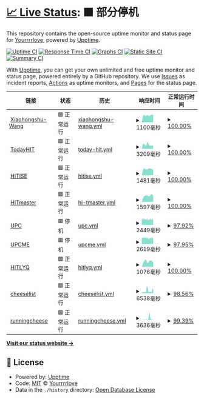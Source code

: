 # [📈 Live Status](https://Yourrrrlove.github.io/upptime): <!--live status--> **🟧 部分停机**

This repository contains the open-source uptime monitor and status page for [Yourrrrlove](https://Yourrrrlove.github.io/upptime), powered by [Upptime](https://github.com/upptime/upptime).

[![Uptime CI](https://github.com/Yourrrrlove/upptime/workflows/Uptime%20CI/badge.svg)](https://github.com/Yourrrrlove/upptime/actions?query=workflow%3A%22Uptime+CI%22)
[![Response Time CI](https://github.com/Yourrrrlove/upptime/workflows/Response%20Time%20CI/badge.svg)](https://github.com/Yourrrrlove/upptime/actions?query=workflow%3A%22Response+Time+CI%22)
[![Graphs CI](https://github.com/Yourrrrlove/upptime/workflows/Graphs%20CI/badge.svg)](https://github.com/Yourrrrlove/upptime/actions?query=workflow%3A%22Graphs+CI%22)
[![Static Site CI](https://github.com/Yourrrrlove/upptime/workflows/Static%20Site%20CI/badge.svg)](https://github.com/Yourrrrlove/upptime/actions?query=workflow%3A%22Static+Site+CI%22)
[![Summary CI](https://github.com/Yourrrrlove/upptime/workflows/Summary%20CI/badge.svg)](https://github.com/Yourrrrlove/upptime/actions?query=workflow%3A%22Summary+CI%22)

With [Upptime](https://upptime.js.org), you can get your own unlimited and free uptime monitor and status page, powered entirely by a GitHub repository. We use [Issues](https://github.com/Yourrrrlove/upptime/issues) as incident reports, [Actions](https://github.com/Yourrrrlove/upptime/actions) as uptime monitors, and [Pages](https://Yourrrrlove.github.io/upptime) for the status page.

<!--start: status pages-->
<!-- This summary is generated by Upptime (https://github.com/upptime/upptime) -->
<!-- Do not edit this manually, your changes will be overwritten -->
<!-- prettier-ignore -->
| 链接 | 状态 | 历史 | 响应时间 | 正常运行时间 |
| --- | ------ | ------- | ------------- | ------ |
| <img alt="" src="https://icons.duckduckgo.com/ip3/www.xiaohongshu.com.ico" height="13"> [Xiaohongshu-Wang](https://www.xiaohongshu.com/user/profile/5d1d9a0400000000160115c6?xhsshare=CopyLink&appuid=64d8c888000000000100dc16&apptime=1691929476) | 🟩 正常运行 | [xiaohongshu-wang.yml](https://github.com/Yourrrrlove/upptime/commits/HEAD/history/xiaohongshu-wang.yml) | <details><summary><img alt="响应时间图像" src="./graphs/xiaohongshu-wang/response-time-week.png" height="20"> 1100毫秒</summary><br><a href="https://Yourrrrlove.github.io/upptime/history/xiaohongshu-wang"><img alt="响应时间 1197" src="https://img.shields.io/endpoint?url=https%3A%2F%2Fraw.githubusercontent.com%2FYourrrrlove%2Fupptime%2FHEAD%2Fapi%2Fxiaohongshu-wang%2Fresponse-time.json"></a><br><a href="https://Yourrrrlove.github.io/upptime/history/xiaohongshu-wang"><img alt="24 小时响应时间 1150" src="https://img.shields.io/endpoint?url=https%3A%2F%2Fraw.githubusercontent.com%2FYourrrrlove%2Fupptime%2FHEAD%2Fapi%2Fxiaohongshu-wang%2Fresponse-time-day.json"></a><br><a href="https://Yourrrrlove.github.io/upptime/history/xiaohongshu-wang"><img alt="7 天正常运行时间 1100" src="https://img.shields.io/endpoint?url=https%3A%2F%2Fraw.githubusercontent.com%2FYourrrrlove%2Fupptime%2FHEAD%2Fapi%2Fxiaohongshu-wang%2Fresponse-time-week.json"></a><br><a href="https://Yourrrrlove.github.io/upptime/history/xiaohongshu-wang"><img alt="30天的正常运行时间 1085" src="https://img.shields.io/endpoint?url=https%3A%2F%2Fraw.githubusercontent.com%2FYourrrrlove%2Fupptime%2FHEAD%2Fapi%2Fxiaohongshu-wang%2Fresponse-time-month.json"></a><br><a href="https://Yourrrrlove.github.io/upptime/history/xiaohongshu-wang"><img alt="1年的正常运行时间 1197" src="https://img.shields.io/endpoint?url=https%3A%2F%2Fraw.githubusercontent.com%2FYourrrrlove%2Fupptime%2FHEAD%2Fapi%2Fxiaohongshu-wang%2Fresponse-time-year.json"></a></details> | <details><summary><a href="https://Yourrrrlove.github.io/upptime/history/xiaohongshu-wang">100.00%</a></summary><a href="https://Yourrrrlove.github.io/upptime/history/xiaohongshu-wang"><img alt="正常运行时间 100.00%" src="https://img.shields.io/endpoint?url=https%3A%2F%2Fraw.githubusercontent.com%2FYourrrrlove%2Fupptime%2FHEAD%2Fapi%2Fxiaohongshu-wang%2Fuptime.json"></a><br><a href="https://Yourrrrlove.github.io/upptime/history/xiaohongshu-wang"><img alt="24 小时正常运行时间 100.00%" src="https://img.shields.io/endpoint?url=https%3A%2F%2Fraw.githubusercontent.com%2FYourrrrlove%2Fupptime%2FHEAD%2Fapi%2Fxiaohongshu-wang%2Fuptime-day.json"></a><br><a href="https://Yourrrrlove.github.io/upptime/history/xiaohongshu-wang"><img alt="7 天正常运行时间 100.00%" src="https://img.shields.io/endpoint?url=https%3A%2F%2Fraw.githubusercontent.com%2FYourrrrlove%2Fupptime%2FHEAD%2Fapi%2Fxiaohongshu-wang%2Fuptime-week.json"></a><br><a href="https://Yourrrrlove.github.io/upptime/history/xiaohongshu-wang"><img alt="30天的正常运行时间 100.00%" src="https://img.shields.io/endpoint?url=https%3A%2F%2Fraw.githubusercontent.com%2FYourrrrlove%2Fupptime%2FHEAD%2Fapi%2Fxiaohongshu-wang%2Fuptime-month.json"></a><br><a href="https://Yourrrrlove.github.io/upptime/history/xiaohongshu-wang"><img alt="1年的正常运行时间 100.00%" src="https://img.shields.io/endpoint?url=https%3A%2F%2Fraw.githubusercontent.com%2FYourrrrlove%2Fupptime%2FHEAD%2Fapi%2Fxiaohongshu-wang%2Fuptime-year.json"></a></details>
| <img alt="" src="https://icons.duckduckgo.com/ip3/today.hit.edu.cn.ico" height="13"> [TodayHIT](http://today.hit.edu.cn) | 🟩 正常运行 | [today-hit.yml](https://github.com/Yourrrrlove/upptime/commits/HEAD/history/today-hit.yml) | <details><summary><img alt="响应时间图像" src="./graphs/today-hit/response-time-week.png" height="20"> 3209毫秒</summary><br><a href="https://Yourrrrlove.github.io/upptime/history/today-hit"><img alt="响应时间 3693" src="https://img.shields.io/endpoint?url=https%3A%2F%2Fraw.githubusercontent.com%2FYourrrrlove%2Fupptime%2FHEAD%2Fapi%2Ftoday-hit%2Fresponse-time.json"></a><br><a href="https://Yourrrrlove.github.io/upptime/history/today-hit"><img alt="24 小时响应时间 3179" src="https://img.shields.io/endpoint?url=https%3A%2F%2Fraw.githubusercontent.com%2FYourrrrlove%2Fupptime%2FHEAD%2Fapi%2Ftoday-hit%2Fresponse-time-day.json"></a><br><a href="https://Yourrrrlove.github.io/upptime/history/today-hit"><img alt="7 天正常运行时间 3209" src="https://img.shields.io/endpoint?url=https%3A%2F%2Fraw.githubusercontent.com%2FYourrrrlove%2Fupptime%2FHEAD%2Fapi%2Ftoday-hit%2Fresponse-time-week.json"></a><br><a href="https://Yourrrrlove.github.io/upptime/history/today-hit"><img alt="30天的正常运行时间 3450" src="https://img.shields.io/endpoint?url=https%3A%2F%2Fraw.githubusercontent.com%2FYourrrrlove%2Fupptime%2FHEAD%2Fapi%2Ftoday-hit%2Fresponse-time-month.json"></a><br><a href="https://Yourrrrlove.github.io/upptime/history/today-hit"><img alt="1年的正常运行时间 3693" src="https://img.shields.io/endpoint?url=https%3A%2F%2Fraw.githubusercontent.com%2FYourrrrlove%2Fupptime%2FHEAD%2Fapi%2Ftoday-hit%2Fresponse-time-year.json"></a></details> | <details><summary><a href="https://Yourrrrlove.github.io/upptime/history/today-hit">100.00%</a></summary><a href="https://Yourrrrlove.github.io/upptime/history/today-hit"><img alt="正常运行时间 99.94%" src="https://img.shields.io/endpoint?url=https%3A%2F%2Fraw.githubusercontent.com%2FYourrrrlove%2Fupptime%2FHEAD%2Fapi%2Ftoday-hit%2Fuptime.json"></a><br><a href="https://Yourrrrlove.github.io/upptime/history/today-hit"><img alt="24 小时正常运行时间 100.00%" src="https://img.shields.io/endpoint?url=https%3A%2F%2Fraw.githubusercontent.com%2FYourrrrlove%2Fupptime%2FHEAD%2Fapi%2Ftoday-hit%2Fuptime-day.json"></a><br><a href="https://Yourrrrlove.github.io/upptime/history/today-hit"><img alt="7 天正常运行时间 100.00%" src="https://img.shields.io/endpoint?url=https%3A%2F%2Fraw.githubusercontent.com%2FYourrrrlove%2Fupptime%2FHEAD%2Fapi%2Ftoday-hit%2Fuptime-week.json"></a><br><a href="https://Yourrrrlove.github.io/upptime/history/today-hit"><img alt="30天的正常运行时间 99.93%" src="https://img.shields.io/endpoint?url=https%3A%2F%2Fraw.githubusercontent.com%2FYourrrrlove%2Fupptime%2FHEAD%2Fapi%2Ftoday-hit%2Fuptime-month.json"></a><br><a href="https://Yourrrrlove.github.io/upptime/history/today-hit"><img alt="1年的正常运行时间 99.94%" src="https://img.shields.io/endpoint?url=https%3A%2F%2Fraw.githubusercontent.com%2FYourrrrlove%2Fupptime%2FHEAD%2Fapi%2Ftoday-hit%2Fuptime-year.json"></a></details>
| <img alt="" src="https://icons.duckduckgo.com/ip3/ise.hit.edu.cn.ico" height="13"> [HITISE](http://ise.hit.edu.cn) | 🟩 正常运行 | [hitise.yml](https://github.com/Yourrrrlove/upptime/commits/HEAD/history/hitise.yml) | <details><summary><img alt="响应时间图像" src="./graphs/hitise/response-time-week.png" height="20"> 1481毫秒</summary><br><a href="https://Yourrrrlove.github.io/upptime/history/hitise"><img alt="响应时间 1483" src="https://img.shields.io/endpoint?url=https%3A%2F%2Fraw.githubusercontent.com%2FYourrrrlove%2Fupptime%2FHEAD%2Fapi%2Fhitise%2Fresponse-time.json"></a><br><a href="https://Yourrrrlove.github.io/upptime/history/hitise"><img alt="24 小时响应时间 1336" src="https://img.shields.io/endpoint?url=https%3A%2F%2Fraw.githubusercontent.com%2FYourrrrlove%2Fupptime%2FHEAD%2Fapi%2Fhitise%2Fresponse-time-day.json"></a><br><a href="https://Yourrrrlove.github.io/upptime/history/hitise"><img alt="7 天正常运行时间 1481" src="https://img.shields.io/endpoint?url=https%3A%2F%2Fraw.githubusercontent.com%2FYourrrrlove%2Fupptime%2FHEAD%2Fapi%2Fhitise%2Fresponse-time-week.json"></a><br><a href="https://Yourrrrlove.github.io/upptime/history/hitise"><img alt="30天的正常运行时间 1372" src="https://img.shields.io/endpoint?url=https%3A%2F%2Fraw.githubusercontent.com%2FYourrrrlove%2Fupptime%2FHEAD%2Fapi%2Fhitise%2Fresponse-time-month.json"></a><br><a href="https://Yourrrrlove.github.io/upptime/history/hitise"><img alt="1年的正常运行时间 1483" src="https://img.shields.io/endpoint?url=https%3A%2F%2Fraw.githubusercontent.com%2FYourrrrlove%2Fupptime%2FHEAD%2Fapi%2Fhitise%2Fresponse-time-year.json"></a></details> | <details><summary><a href="https://Yourrrrlove.github.io/upptime/history/hitise">100.00%</a></summary><a href="https://Yourrrrlove.github.io/upptime/history/hitise"><img alt="正常运行时间 99.94%" src="https://img.shields.io/endpoint?url=https%3A%2F%2Fraw.githubusercontent.com%2FYourrrrlove%2Fupptime%2FHEAD%2Fapi%2Fhitise%2Fuptime.json"></a><br><a href="https://Yourrrrlove.github.io/upptime/history/hitise"><img alt="24 小时正常运行时间 100.00%" src="https://img.shields.io/endpoint?url=https%3A%2F%2Fraw.githubusercontent.com%2FYourrrrlove%2Fupptime%2FHEAD%2Fapi%2Fhitise%2Fuptime-day.json"></a><br><a href="https://Yourrrrlove.github.io/upptime/history/hitise"><img alt="7 天正常运行时间 100.00%" src="https://img.shields.io/endpoint?url=https%3A%2F%2Fraw.githubusercontent.com%2FYourrrrlove%2Fupptime%2FHEAD%2Fapi%2Fhitise%2Fuptime-week.json"></a><br><a href="https://Yourrrrlove.github.io/upptime/history/hitise"><img alt="30天的正常运行时间 100.00%" src="https://img.shields.io/endpoint?url=https%3A%2F%2Fraw.githubusercontent.com%2FYourrrrlove%2Fupptime%2FHEAD%2Fapi%2Fhitise%2Fuptime-month.json"></a><br><a href="https://Yourrrrlove.github.io/upptime/history/hitise"><img alt="1年的正常运行时间 99.94%" src="https://img.shields.io/endpoint?url=https%3A%2F%2Fraw.githubusercontent.com%2FYourrrrlove%2Fupptime%2FHEAD%2Fapi%2Fhitise%2Fuptime-year.json"></a></details>
| <img alt="" src="https://icons.duckduckgo.com/ip3/hitgs.hit.edu.cn.ico" height="13"> [HITmaster](http://hitgs.hit.edu.cn/) | 🟩 正常运行 | [hi-tmaster.yml](https://github.com/Yourrrrlove/upptime/commits/HEAD/history/hi-tmaster.yml) | <details><summary><img alt="响应时间图像" src="./graphs/hi-tmaster/response-time-week.png" height="20"> 1597毫秒</summary><br><a href="https://Yourrrrlove.github.io/upptime/history/hi-tmaster"><img alt="响应时间 1744" src="https://img.shields.io/endpoint?url=https%3A%2F%2Fraw.githubusercontent.com%2FYourrrrlove%2Fupptime%2FHEAD%2Fapi%2Fhi-tmaster%2Fresponse-time.json"></a><br><a href="https://Yourrrrlove.github.io/upptime/history/hi-tmaster"><img alt="24 小时响应时间 1592" src="https://img.shields.io/endpoint?url=https%3A%2F%2Fraw.githubusercontent.com%2FYourrrrlove%2Fupptime%2FHEAD%2Fapi%2Fhi-tmaster%2Fresponse-time-day.json"></a><br><a href="https://Yourrrrlove.github.io/upptime/history/hi-tmaster"><img alt="7 天正常运行时间 1597" src="https://img.shields.io/endpoint?url=https%3A%2F%2Fraw.githubusercontent.com%2FYourrrrlove%2Fupptime%2FHEAD%2Fapi%2Fhi-tmaster%2Fresponse-time-week.json"></a><br><a href="https://Yourrrrlove.github.io/upptime/history/hi-tmaster"><img alt="30天的正常运行时间 1610" src="https://img.shields.io/endpoint?url=https%3A%2F%2Fraw.githubusercontent.com%2FYourrrrlove%2Fupptime%2FHEAD%2Fapi%2Fhi-tmaster%2Fresponse-time-month.json"></a><br><a href="https://Yourrrrlove.github.io/upptime/history/hi-tmaster"><img alt="1年的正常运行时间 1744" src="https://img.shields.io/endpoint?url=https%3A%2F%2Fraw.githubusercontent.com%2FYourrrrlove%2Fupptime%2FHEAD%2Fapi%2Fhi-tmaster%2Fresponse-time-year.json"></a></details> | <details><summary><a href="https://Yourrrrlove.github.io/upptime/history/hi-tmaster">100.00%</a></summary><a href="https://Yourrrrlove.github.io/upptime/history/hi-tmaster"><img alt="正常运行时间 99.96%" src="https://img.shields.io/endpoint?url=https%3A%2F%2Fraw.githubusercontent.com%2FYourrrrlove%2Fupptime%2FHEAD%2Fapi%2Fhi-tmaster%2Fuptime.json"></a><br><a href="https://Yourrrrlove.github.io/upptime/history/hi-tmaster"><img alt="24 小时正常运行时间 100.00%" src="https://img.shields.io/endpoint?url=https%3A%2F%2Fraw.githubusercontent.com%2FYourrrrlove%2Fupptime%2FHEAD%2Fapi%2Fhi-tmaster%2Fuptime-day.json"></a><br><a href="https://Yourrrrlove.github.io/upptime/history/hi-tmaster"><img alt="7 天正常运行时间 100.00%" src="https://img.shields.io/endpoint?url=https%3A%2F%2Fraw.githubusercontent.com%2FYourrrrlove%2Fupptime%2FHEAD%2Fapi%2Fhi-tmaster%2Fuptime-week.json"></a><br><a href="https://Yourrrrlove.github.io/upptime/history/hi-tmaster"><img alt="30天的正常运行时间 100.00%" src="https://img.shields.io/endpoint?url=https%3A%2F%2Fraw.githubusercontent.com%2FYourrrrlove%2Fupptime%2FHEAD%2Fapi%2Fhi-tmaster%2Fuptime-month.json"></a><br><a href="https://Yourrrrlove.github.io/upptime/history/hi-tmaster"><img alt="1年的正常运行时间 99.96%" src="https://img.shields.io/endpoint?url=https%3A%2F%2Fraw.githubusercontent.com%2FYourrrrlove%2Fupptime%2FHEAD%2Fapi%2Fhi-tmaster%2Fuptime-year.json"></a></details>
| <img alt="" src="https://icons.duckduckgo.com/ip3/www.upc.edu.cn.ico" height="13"> [UPC](https://www.upc.edu.cn/) | 🟥 停机 | [upc.yml](https://github.com/Yourrrrlove/upptime/commits/HEAD/history/upc.yml) | <details><summary><img alt="响应时间图像" src="./graphs/upc/response-time-week.png" height="20"> 2449毫秒</summary><br><a href="https://Yourrrrlove.github.io/upptime/history/upc"><img alt="响应时间 2482" src="https://img.shields.io/endpoint?url=https%3A%2F%2Fraw.githubusercontent.com%2FYourrrrlove%2Fupptime%2FHEAD%2Fapi%2Fupc%2Fresponse-time.json"></a><br><a href="https://Yourrrrlove.github.io/upptime/history/upc"><img alt="24 小时响应时间 2358" src="https://img.shields.io/endpoint?url=https%3A%2F%2Fraw.githubusercontent.com%2FYourrrrlove%2Fupptime%2FHEAD%2Fapi%2Fupc%2Fresponse-time-day.json"></a><br><a href="https://Yourrrrlove.github.io/upptime/history/upc"><img alt="7 天正常运行时间 2449" src="https://img.shields.io/endpoint?url=https%3A%2F%2Fraw.githubusercontent.com%2FYourrrrlove%2Fupptime%2FHEAD%2Fapi%2Fupc%2Fresponse-time-week.json"></a><br><a href="https://Yourrrrlove.github.io/upptime/history/upc"><img alt="30天的正常运行时间 2519" src="https://img.shields.io/endpoint?url=https%3A%2F%2Fraw.githubusercontent.com%2FYourrrrlove%2Fupptime%2FHEAD%2Fapi%2Fupc%2Fresponse-time-month.json"></a><br><a href="https://Yourrrrlove.github.io/upptime/history/upc"><img alt="1年的正常运行时间 2482" src="https://img.shields.io/endpoint?url=https%3A%2F%2Fraw.githubusercontent.com%2FYourrrrlove%2Fupptime%2FHEAD%2Fapi%2Fupc%2Fresponse-time-year.json"></a></details> | <details><summary><a href="https://Yourrrrlove.github.io/upptime/history/upc">97.92%</a></summary><a href="https://Yourrrrlove.github.io/upptime/history/upc"><img alt="正常运行时间 98.82%" src="https://img.shields.io/endpoint?url=https%3A%2F%2Fraw.githubusercontent.com%2FYourrrrlove%2Fupptime%2FHEAD%2Fapi%2Fupc%2Fuptime.json"></a><br><a href="https://Yourrrrlove.github.io/upptime/history/upc"><img alt="24 小时正常运行时间 99.96%" src="https://img.shields.io/endpoint?url=https%3A%2F%2Fraw.githubusercontent.com%2FYourrrrlove%2Fupptime%2FHEAD%2Fapi%2Fupc%2Fuptime-day.json"></a><br><a href="https://Yourrrrlove.github.io/upptime/history/upc"><img alt="7 天正常运行时间 97.92%" src="https://img.shields.io/endpoint?url=https%3A%2F%2Fraw.githubusercontent.com%2FYourrrrlove%2Fupptime%2FHEAD%2Fapi%2Fupc%2Fuptime-week.json"></a><br><a href="https://Yourrrrlove.github.io/upptime/history/upc"><img alt="30天的正常运行时间 98.55%" src="https://img.shields.io/endpoint?url=https%3A%2F%2Fraw.githubusercontent.com%2FYourrrrlove%2Fupptime%2FHEAD%2Fapi%2Fupc%2Fuptime-month.json"></a><br><a href="https://Yourrrrlove.github.io/upptime/history/upc"><img alt="1年的正常运行时间 98.82%" src="https://img.shields.io/endpoint?url=https%3A%2F%2Fraw.githubusercontent.com%2FYourrrrlove%2Fupptime%2FHEAD%2Fapi%2Fupc%2Fuptime-year.json"></a></details>
| <img alt="" src="https://icons.duckduckgo.com/ip3/medwww.upc.edu.cn.ico" height="13"> [UPCME](http://medwww.upc.edu.cn) | 🟥 停机 | [upcme.yml](https://github.com/Yourrrrlove/upptime/commits/HEAD/history/upcme.yml) | <details><summary><img alt="响应时间图像" src="./graphs/upcme/response-time-week.png" height="20"> 2619毫秒</summary><br><a href="https://Yourrrrlove.github.io/upptime/history/upcme"><img alt="响应时间 2705" src="https://img.shields.io/endpoint?url=https%3A%2F%2Fraw.githubusercontent.com%2FYourrrrlove%2Fupptime%2FHEAD%2Fapi%2Fupcme%2Fresponse-time.json"></a><br><a href="https://Yourrrrlove.github.io/upptime/history/upcme"><img alt="24 小时响应时间 2506" src="https://img.shields.io/endpoint?url=https%3A%2F%2Fraw.githubusercontent.com%2FYourrrrlove%2Fupptime%2FHEAD%2Fapi%2Fupcme%2Fresponse-time-day.json"></a><br><a href="https://Yourrrrlove.github.io/upptime/history/upcme"><img alt="7 天正常运行时间 2619" src="https://img.shields.io/endpoint?url=https%3A%2F%2Fraw.githubusercontent.com%2FYourrrrlove%2Fupptime%2FHEAD%2Fapi%2Fupcme%2Fresponse-time-week.json"></a><br><a href="https://Yourrrrlove.github.io/upptime/history/upcme"><img alt="30天的正常运行时间 2675" src="https://img.shields.io/endpoint?url=https%3A%2F%2Fraw.githubusercontent.com%2FYourrrrlove%2Fupptime%2FHEAD%2Fapi%2Fupcme%2Fresponse-time-month.json"></a><br><a href="https://Yourrrrlove.github.io/upptime/history/upcme"><img alt="1年的正常运行时间 2705" src="https://img.shields.io/endpoint?url=https%3A%2F%2Fraw.githubusercontent.com%2FYourrrrlove%2Fupptime%2FHEAD%2Fapi%2Fupcme%2Fresponse-time-year.json"></a></details> | <details><summary><a href="https://Yourrrrlove.github.io/upptime/history/upcme">97.95%</a></summary><a href="https://Yourrrrlove.github.io/upptime/history/upcme"><img alt="正常运行时间 98.88%" src="https://img.shields.io/endpoint?url=https%3A%2F%2Fraw.githubusercontent.com%2FYourrrrlove%2Fupptime%2FHEAD%2Fapi%2Fupcme%2Fuptime.json"></a><br><a href="https://Yourrrrlove.github.io/upptime/history/upcme"><img alt="24 小时正常运行时间 99.98%" src="https://img.shields.io/endpoint?url=https%3A%2F%2Fraw.githubusercontent.com%2FYourrrrlove%2Fupptime%2FHEAD%2Fapi%2Fupcme%2Fuptime-day.json"></a><br><a href="https://Yourrrrlove.github.io/upptime/history/upcme"><img alt="7 天正常运行时间 97.95%" src="https://img.shields.io/endpoint?url=https%3A%2F%2Fraw.githubusercontent.com%2FYourrrrlove%2Fupptime%2FHEAD%2Fapi%2Fupcme%2Fuptime-week.json"></a><br><a href="https://Yourrrrlove.github.io/upptime/history/upcme"><img alt="30天的正常运行时间 98.60%" src="https://img.shields.io/endpoint?url=https%3A%2F%2Fraw.githubusercontent.com%2FYourrrrlove%2Fupptime%2FHEAD%2Fapi%2Fupcme%2Fuptime-month.json"></a><br><a href="https://Yourrrrlove.github.io/upptime/history/upcme"><img alt="1年的正常运行时间 98.88%" src="https://img.shields.io/endpoint?url=https%3A%2F%2Fraw.githubusercontent.com%2FYourrrrlove%2Fupptime%2FHEAD%2Fapi%2Fupcme%2Fuptime-year.json"></a></details>
| <img alt="" src="https://icons.duckduckgo.com/ip3/homepage.hit.edu.cn.ico" height="13"> [HITLYQ](http://homepage.hit.edu.cn/liyongqiang) | 🟩 正常运行 | [hitlyq.yml](https://github.com/Yourrrrlove/upptime/commits/HEAD/history/hitlyq.yml) | <details><summary><img alt="响应时间图像" src="./graphs/hitlyq/response-time-week.png" height="20"> 1076毫秒</summary><br><a href="https://Yourrrrlove.github.io/upptime/history/hitlyq"><img alt="响应时间 1588" src="https://img.shields.io/endpoint?url=https%3A%2F%2Fraw.githubusercontent.com%2FYourrrrlove%2Fupptime%2FHEAD%2Fapi%2Fhitlyq%2Fresponse-time.json"></a><br><a href="https://Yourrrrlove.github.io/upptime/history/hitlyq"><img alt="24 小时响应时间 845" src="https://img.shields.io/endpoint?url=https%3A%2F%2Fraw.githubusercontent.com%2FYourrrrlove%2Fupptime%2FHEAD%2Fapi%2Fhitlyq%2Fresponse-time-day.json"></a><br><a href="https://Yourrrrlove.github.io/upptime/history/hitlyq"><img alt="7 天正常运行时间 1076" src="https://img.shields.io/endpoint?url=https%3A%2F%2Fraw.githubusercontent.com%2FYourrrrlove%2Fupptime%2FHEAD%2Fapi%2Fhitlyq%2Fresponse-time-week.json"></a><br><a href="https://Yourrrrlove.github.io/upptime/history/hitlyq"><img alt="30天的正常运行时间 1186" src="https://img.shields.io/endpoint?url=https%3A%2F%2Fraw.githubusercontent.com%2FYourrrrlove%2Fupptime%2FHEAD%2Fapi%2Fhitlyq%2Fresponse-time-month.json"></a><br><a href="https://Yourrrrlove.github.io/upptime/history/hitlyq"><img alt="1年的正常运行时间 1588" src="https://img.shields.io/endpoint?url=https%3A%2F%2Fraw.githubusercontent.com%2FYourrrrlove%2Fupptime%2FHEAD%2Fapi%2Fhitlyq%2Fresponse-time-year.json"></a></details> | <details><summary><a href="https://Yourrrrlove.github.io/upptime/history/hitlyq">100.00%</a></summary><a href="https://Yourrrrlove.github.io/upptime/history/hitlyq"><img alt="正常运行时间 99.94%" src="https://img.shields.io/endpoint?url=https%3A%2F%2Fraw.githubusercontent.com%2FYourrrrlove%2Fupptime%2FHEAD%2Fapi%2Fhitlyq%2Fuptime.json"></a><br><a href="https://Yourrrrlove.github.io/upptime/history/hitlyq"><img alt="24 小时正常运行时间 100.00%" src="https://img.shields.io/endpoint?url=https%3A%2F%2Fraw.githubusercontent.com%2FYourrrrlove%2Fupptime%2FHEAD%2Fapi%2Fhitlyq%2Fuptime-day.json"></a><br><a href="https://Yourrrrlove.github.io/upptime/history/hitlyq"><img alt="7 天正常运行时间 100.00%" src="https://img.shields.io/endpoint?url=https%3A%2F%2Fraw.githubusercontent.com%2FYourrrrlove%2Fupptime%2FHEAD%2Fapi%2Fhitlyq%2Fuptime-week.json"></a><br><a href="https://Yourrrrlove.github.io/upptime/history/hitlyq"><img alt="30天的正常运行时间 100.00%" src="https://img.shields.io/endpoint?url=https%3A%2F%2Fraw.githubusercontent.com%2FYourrrrlove%2Fupptime%2FHEAD%2Fapi%2Fhitlyq%2Fuptime-month.json"></a><br><a href="https://Yourrrrlove.github.io/upptime/history/hitlyq"><img alt="1年的正常运行时间 99.94%" src="https://img.shields.io/endpoint?url=https%3A%2F%2Fraw.githubusercontent.com%2FYourrrrlove%2Fupptime%2FHEAD%2Fapi%2Fhitlyq%2Fuptime-year.json"></a></details>
| <img alt="" src="https://icons.duckduckgo.com/ip3/www.runningcheese.com.ico" height="13"> [cheeselist](https://www.runningcheese.com/aaa) | 🟩 正常运行 | [cheeselist.yml](https://github.com/Yourrrrlove/upptime/commits/HEAD/history/cheeselist.yml) | <details><summary><img alt="响应时间图像" src="./graphs/cheeselist/response-time-week.png" height="20"> 6538毫秒</summary><br><a href="https://Yourrrrlove.github.io/upptime/history/cheeselist"><img alt="响应时间 6079" src="https://img.shields.io/endpoint?url=https%3A%2F%2Fraw.githubusercontent.com%2FYourrrrlove%2Fupptime%2FHEAD%2Fapi%2Fcheeselist%2Fresponse-time.json"></a><br><a href="https://Yourrrrlove.github.io/upptime/history/cheeselist"><img alt="24 小时响应时间 5772" src="https://img.shields.io/endpoint?url=https%3A%2F%2Fraw.githubusercontent.com%2FYourrrrlove%2Fupptime%2FHEAD%2Fapi%2Fcheeselist%2Fresponse-time-day.json"></a><br><a href="https://Yourrrrlove.github.io/upptime/history/cheeselist"><img alt="7 天正常运行时间 6538" src="https://img.shields.io/endpoint?url=https%3A%2F%2Fraw.githubusercontent.com%2FYourrrrlove%2Fupptime%2FHEAD%2Fapi%2Fcheeselist%2Fresponse-time-week.json"></a><br><a href="https://Yourrrrlove.github.io/upptime/history/cheeselist"><img alt="30天的正常运行时间 4868" src="https://img.shields.io/endpoint?url=https%3A%2F%2Fraw.githubusercontent.com%2FYourrrrlove%2Fupptime%2FHEAD%2Fapi%2Fcheeselist%2Fresponse-time-month.json"></a><br><a href="https://Yourrrrlove.github.io/upptime/history/cheeselist"><img alt="1年的正常运行时间 6079" src="https://img.shields.io/endpoint?url=https%3A%2F%2Fraw.githubusercontent.com%2FYourrrrlove%2Fupptime%2FHEAD%2Fapi%2Fcheeselist%2Fresponse-time-year.json"></a></details> | <details><summary><a href="https://Yourrrrlove.github.io/upptime/history/cheeselist">98.56%</a></summary><a href="https://Yourrrrlove.github.io/upptime/history/cheeselist"><img alt="正常运行时间 94.55%" src="https://img.shields.io/endpoint?url=https%3A%2F%2Fraw.githubusercontent.com%2FYourrrrlove%2Fupptime%2FHEAD%2Fapi%2Fcheeselist%2Fuptime.json"></a><br><a href="https://Yourrrrlove.github.io/upptime/history/cheeselist"><img alt="24 小时正常运行时间 93.55%" src="https://img.shields.io/endpoint?url=https%3A%2F%2Fraw.githubusercontent.com%2FYourrrrlove%2Fupptime%2FHEAD%2Fapi%2Fcheeselist%2Fuptime-day.json"></a><br><a href="https://Yourrrrlove.github.io/upptime/history/cheeselist"><img alt="7 天正常运行时间 98.56%" src="https://img.shields.io/endpoint?url=https%3A%2F%2Fraw.githubusercontent.com%2FYourrrrlove%2Fupptime%2FHEAD%2Fapi%2Fcheeselist%2Fuptime-week.json"></a><br><a href="https://Yourrrrlove.github.io/upptime/history/cheeselist"><img alt="30天的正常运行时间 91.68%" src="https://img.shields.io/endpoint?url=https%3A%2F%2Fraw.githubusercontent.com%2FYourrrrlove%2Fupptime%2FHEAD%2Fapi%2Fcheeselist%2Fuptime-month.json"></a><br><a href="https://Yourrrrlove.github.io/upptime/history/cheeselist"><img alt="1年的正常运行时间 94.55%" src="https://img.shields.io/endpoint?url=https%3A%2F%2Fraw.githubusercontent.com%2FYourrrrlove%2Fupptime%2FHEAD%2Fapi%2Fcheeselist%2Fuptime-year.json"></a></details>
| <img alt="" src="https://icons.duckduckgo.com/ip3/www.runningcheese.com.ico" height="13"> [runningcheese](https://www.runningcheese.com) | 🟩 正常运行 | [runningcheese.yml](https://github.com/Yourrrrlove/upptime/commits/HEAD/history/runningcheese.yml) | <details><summary><img alt="响应时间图像" src="./graphs/runningcheese/response-time-week.png" height="20"> 3636毫秒</summary><br><a href="https://Yourrrrlove.github.io/upptime/history/runningcheese"><img alt="响应时间 2566" src="https://img.shields.io/endpoint?url=https%3A%2F%2Fraw.githubusercontent.com%2FYourrrrlove%2Fupptime%2FHEAD%2Fapi%2Frunningcheese%2Fresponse-time.json"></a><br><a href="https://Yourrrrlove.github.io/upptime/history/runningcheese"><img alt="24 小时响应时间 1256" src="https://img.shields.io/endpoint?url=https%3A%2F%2Fraw.githubusercontent.com%2FYourrrrlove%2Fupptime%2FHEAD%2Fapi%2Frunningcheese%2Fresponse-time-day.json"></a><br><a href="https://Yourrrrlove.github.io/upptime/history/runningcheese"><img alt="7 天正常运行时间 3636" src="https://img.shields.io/endpoint?url=https%3A%2F%2Fraw.githubusercontent.com%2FYourrrrlove%2Fupptime%2FHEAD%2Fapi%2Frunningcheese%2Fresponse-time-week.json"></a><br><a href="https://Yourrrrlove.github.io/upptime/history/runningcheese"><img alt="30天的正常运行时间 2734" src="https://img.shields.io/endpoint?url=https%3A%2F%2Fraw.githubusercontent.com%2FYourrrrlove%2Fupptime%2FHEAD%2Fapi%2Frunningcheese%2Fresponse-time-month.json"></a><br><a href="https://Yourrrrlove.github.io/upptime/history/runningcheese"><img alt="1年的正常运行时间 2566" src="https://img.shields.io/endpoint?url=https%3A%2F%2Fraw.githubusercontent.com%2FYourrrrlove%2Fupptime%2FHEAD%2Fapi%2Frunningcheese%2Fresponse-time-year.json"></a></details> | <details><summary><a href="https://Yourrrrlove.github.io/upptime/history/runningcheese">99.39%</a></summary><a href="https://Yourrrrlove.github.io/upptime/history/runningcheese"><img alt="正常运行时间 98.03%" src="https://img.shields.io/endpoint?url=https%3A%2F%2Fraw.githubusercontent.com%2FYourrrrlove%2Fupptime%2FHEAD%2Fapi%2Frunningcheese%2Fuptime.json"></a><br><a href="https://Yourrrrlove.github.io/upptime/history/runningcheese"><img alt="24 小时正常运行时间 95.72%" src="https://img.shields.io/endpoint?url=https%3A%2F%2Fraw.githubusercontent.com%2FYourrrrlove%2Fupptime%2FHEAD%2Fapi%2Frunningcheese%2Fuptime-day.json"></a><br><a href="https://Yourrrrlove.github.io/upptime/history/runningcheese"><img alt="7 天正常运行时间 99.39%" src="https://img.shields.io/endpoint?url=https%3A%2F%2Fraw.githubusercontent.com%2FYourrrrlove%2Fupptime%2FHEAD%2Fapi%2Frunningcheese%2Fuptime-week.json"></a><br><a href="https://Yourrrrlove.github.io/upptime/history/runningcheese"><img alt="30天的正常运行时间 99.66%" src="https://img.shields.io/endpoint?url=https%3A%2F%2Fraw.githubusercontent.com%2FYourrrrlove%2Fupptime%2FHEAD%2Fapi%2Frunningcheese%2Fuptime-month.json"></a><br><a href="https://Yourrrrlove.github.io/upptime/history/runningcheese"><img alt="1年的正常运行时间 98.03%" src="https://img.shields.io/endpoint?url=https%3A%2F%2Fraw.githubusercontent.com%2FYourrrrlove%2Fupptime%2FHEAD%2Fapi%2Frunningcheese%2Fuptime-year.json"></a></details>

<!--end: status pages-->

[**Visit our status website →**](https://Yourrrrlove.github.io/upptime)

## 📄 License

- Powered by: [Upptime](https://github.com/upptime/upptime)
- Code: [MIT](./LICENSE) © [Yourrrrlove](https://Yourrrrlove.github.io/upptime)
- Data in the `./history` directory: [Open Database License](https://opendatacommons.org/licenses/odbl/1-0/)
